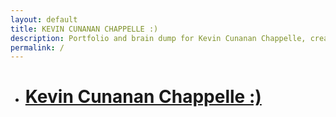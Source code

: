 ```yaml
---
layout: default
title: KEVIN CUNANAN CHAPPELLE :)
description: Portfolio and brain dump for Kevin Cunanan Chappelle, creator of multimedia projects and performances. Based in New York City.
permalink: /
---
```


<div id="link-container">
  <ul>
    <li class="title-row">
      <div class="link-wrapper title-wrapper">
        <h1><a href="/">Kevin Cunanan Chappelle :)</a></h1>
      </div>
    </li>
    <!-- Other links will be populated by JavaScript -->
  </ul>
</div>